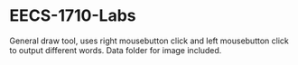 # EECS-1710-Labs
General draw tool, uses right mousebutton click and left mousebutton click to output different words. Data folder for image included.
